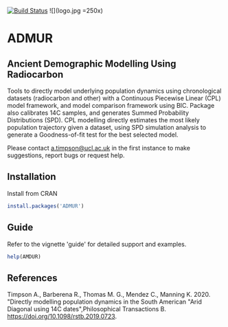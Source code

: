 [![Build Status](https://travis-ci.org/AdrianTimpson/ADMUR.svg?branch=master)](https://travis-ci.org/AdrianTimpson/ADMUR)
![](logo.jpg =250x)

# ADMUR
## Ancient Demographic Modelling Using Radiocarbon

Tools to directly model underlying population dynamics using chronological datasets (radiocarbon and other) with a Continuous Piecewise Linear (CPL) model framework, and model comparison framework using BIC. Package also calibrates 14C samples, and generates Summed Probability Distributions (SPD).  CPL modelling directly estimates the most likely population trajectory given a dataset, using SPD simulation analysis to generate a Goodness-of-fit test for the best selected model.

Please contact a.timpson@ucl.ac.uk  in the first instance to make suggestions, report bugs or request help.

## Installation

Install from CRAN
``` r
install.packages('ADMUR')
```

## Guide

Refer to the vignette 'guide' for detailed support and examples.

``` r
help(AMDUR)
```

## References

<div id="ref-timpson-rstb.2020">

Timpson A., Barberena R., Thomas M. G., Mendez C., Manning K. 2020. "Directly modelling population dynamics in the South American "Arid Diagonal using 14C dates",Philosophical Transactions B. <https://doi.org/10.1098/rstb.2019.0723>.

</div>